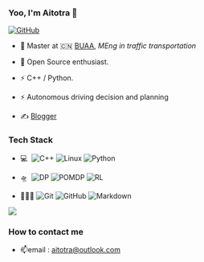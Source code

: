 ### Yoo, I'm Aitotra 👋

[![GitHub](https://img.shields.io/badge/dynamic/json?logo=github&label=GitHub&labelColor=495867&color=495867&query=%24.data.totalSubs&url=https%3A%2F%2Fapi.spencerwoo.com%2Fsubstats%2F%3Fsource%3Dgithub%26queryKey%3Dhayschan&style=flat-square)](https://github.com/zf-account)


- 🌱 Master at 🇨🇳 [BUAA](https://www.buaa.edu.cn/), _MEng in traffic transportation_

- 🍻 Open Source enthusiast.

- ⚡ C++ / Python.

- ⚡ Autonomous driving decision and planning

- ✍️ [Blogger](https://blog.csdn.net/m0_55127902?spm=1000.2115.3001.5343)



### Tech Stack

* 💻&#160; ![C++](https://img.shields.io/badge/-C%2B%2B-lightgrey) ![Linux](https://img.shields.io/badge/-Linux-orange) ![Python](https://img.shields.io/badge/-Pyhton-blue)

* 🛸&#160; ![DP](https://img.shields.io/badge/DynamicProgramming-Optimal-blue) ![POMDP](https://img.shields.io/badge/POMDP-green) ![RL](https://img.shields.io/badge/Reinforcement%20Learning-blue)

* 👨🏽‍💻&#160;![Git](https://img.shields.io/badge/-Git-blue) ![GitHub](https://img.shields.io/badge/-GitHub-red) ![Markdown](https://img.shields.io/badge/-Markdown-blue)

<p align="left">
<img align="center" src="https://github-readme-stats.zohan.tech/api/top-langs/?username=zf-account&hide_langs_below=1&theme=default&line_height=27&layout=compact" />


### How to contact me

* 📫email : aitotra@outlook.com
